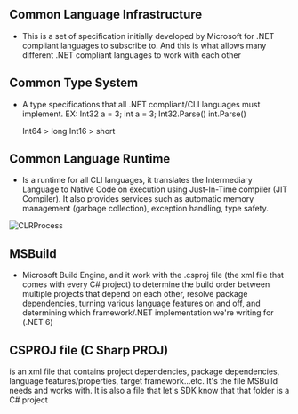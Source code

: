 ## Common Language Infrastructure
- This is a set of specification initially developed by Microsoft for .NET compliant languages to subscribe to. And this is what allows many different .NET compliant languages to work with each other

## Common Type System
- A type specifications that all .NET compliant/CLI languages must implement.
EX:
    Int32 a = 3;
    int a = 3;
    Int32.Parse() int.Parse()

    Int64 > long
    Int16 > short

## Common Language Runtime
- Is a runtime for all CLI languages, it translates the Intermediary Language to Native Code on execution using Just-In-Time compiler (JIT Compiler). It also provides services such as automatic memory management (garbage collection), exception handling, type safety.

![CLRProcess](https://i.ytimg.com/vi/gCHoBJf4htg/maxresdefault.jpg)

## MSBuild
- Microsoft Build Engine, and it work with the .csproj file (the xml file that comes with every C# project) to determine the build order between multiple projects that depend on each other, resolve package dependencies, turning various language features on and off, and determining which framework/.NET implementation we're writing for (.NET 6)

## CSPROJ file (C Sharp PROJ)
is an xml file that contains project dependencies, package dependencies, language features/properties, target framework...etc. It's the file MSBuild needs and works with. It is also a file that let's SDK know that that folder is a C# project